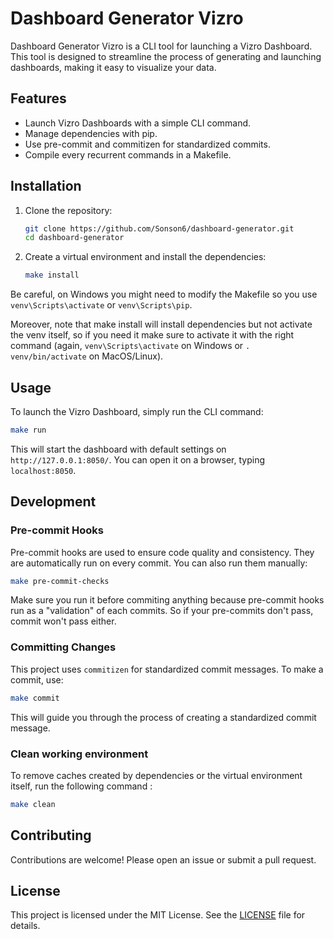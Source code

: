 # Dashboard Generator Vizro

Dashboard Generator Vizro is a CLI tool for launching a Vizro Dashboard. This tool is designed to streamline the process of generating and launching dashboards, making it easy to visualize your data.

## Features

- Launch Vizro Dashboards with a simple CLI command.
- Manage dependencies with pip.
- Use pre-commit and commitizen for standardized commits.
- Compile every recurrent commands in a Makefile.

## Installation

1. Clone the repository:

    ```bash
    git clone https://github.com/Sonson6/dashboard-generator.git
    cd dashboard-generator
    ```

2. Create a virtual environment and install the dependencies:

    ```bash
    make install
    ```

Be careful, on Windows you might need to modify the Makefile so you use `venv\Scripts\activate` or `venv\Scripts\pip`.

Moreover, note that make install will install dependencies but not activate the venv itself, so if you need it make sure to activate it with the right command (again, `venv\Scripts\activate` on Windows or `. venv/bin/activate` on MacOS/Linux).

## Usage

To launch the Vizro Dashboard, simply run the CLI command:

```bash
make run
```

This will start the dashboard with default settings on `http://127.0.0.1:8050/`. You can open it on a browser, typing `localhost:8050`.

## Development


### Pre-commit Hooks

Pre-commit hooks are used to ensure code quality and consistency. They are automatically run on every commit. You can also run them manually:

```bash
make pre-commit-checks
```

Make sure you run it before commiting anything because pre-commit hooks run as a "validation" of each commits. So if your pre-commits don't pass, commit won't pass either.


### Committing Changes

This project uses `commitizen` for standardized commit messages. To make a commit, use:

```bash
make commit
```

This will guide you through the process of creating a standardized commit message.


### Clean working environment

To remove caches created by dependencies or the virtual environment itself, run the following command :

```bash
make clean
```

## Contributing

Contributions are welcome! Please open an issue or submit a pull request.

## License

This project is licensed under the MIT License. See the [LICENSE](LICENSE) file for details.
